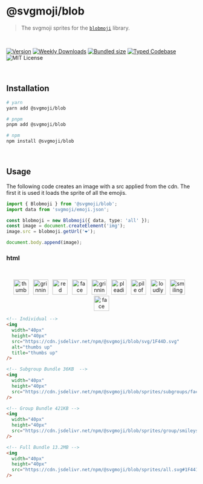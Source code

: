 # @svgmoji/blob

> The svgmoji sprites for the [`blobmoji`](https://github.com/c1710/blobmoji) library.

<br />

[![Version][version]][npm] [![Weekly Downloads][downloads-badge]][npm] [![Bundled size][size-badge]][size] [![Typed Codebase][typescript]](./src/index.ts) ![MIT License][license]

[version]: https://flat.badgen.net/npm/v/@svgmoji/blob
[npm]: https://npmjs.com/package/@svgmoji/blob
[license]: https://flat.badgen.net/badge/license/MIT/purple
[size]: https://bundlephobia.com/result?p=@svgmoji/blob
[size-badge]: https://flat.badgen.net/bundlephobia/minzip/@svgmoji/blob
[typescript]: https://flat.badgen.net/badge/icon/TypeScript?icon=typescript&label
[downloads-badge]: https://badgen.net/npm/dw/@svgmoji/blob/red?icon=npm

<br />

## Installation

```bash
# yarn
yarn add @svgmoji/blob

# pnpm
pnpm add @svgmoji/blob

# npm
npm install @svgmoji/blob
```

<br />

## Usage

The following code creates an image with a src applied from the cdn. The first it is used it loads the sprite of all the emojis.

```ts
import { Blobmoji } from '@svgmoji/blob';
import data from 'svgmoji/emoji.json';

const blobmoji = new Blobmoji({ data, type: 'all' });
const image = document.createElement('img');
image.src = blobmoji.getUrl('❤️');

document.body.append(image);
```

### html

<br />
<p align="center">
  <a href="#"><img width="40px" height="40px" src="https://cdn.jsdelivr.net/npm/@svgmoji/blob/svg/1F44D.svg" alt="thumbs up" title="thumbs up" /></a>&nbsp;&nbsp;&nbsp;<a href="#"><img width="40px" height="40px" src="https://cdn.jsdelivr.net/npm/@svgmoji/blob/svg/1F600.svg" alt="grinning" title="grinning" /></a>&nbsp;&nbsp;&nbsp;<a href="#"><img width="40px" height="40px" src="https://cdn.jsdelivr.net/npm/@svgmoji/blob/svg/2764.svg" alt="red heart" title="red heart" /></a>&nbsp;&nbsp;&nbsp;<a href="#"><img width="40px" height="40px" src="https://cdn.jsdelivr.net/npm/@svgmoji/blob/svg/1F602.svg" alt="face with tears of joy" title="face with tears of joy" /></a>&nbsp;&nbsp;&nbsp;<a href="#"><img width="40px" height="40px" src="https://cdn.jsdelivr.net/npm/@svgmoji/blob/svg/1F605.svg" alt="grinning face with sweat" title="grinning face with sweat" /></a>&nbsp;&nbsp;&nbsp;<a href="#"><img width="40px" height="40px" src="https://cdn.jsdelivr.net/npm/@svgmoji/blob/svg/1F97A.svg" alt="pleading face" title="pleading face" /></a>&nbsp;&nbsp;&nbsp;<a href="#"><img width="40px" height="40px" src="https://cdn.jsdelivr.net/npm/@svgmoji/blob/svg/1F4A9.svg" alt="pile of poo" title="pile of poo" /></a>&nbsp;&nbsp;&nbsp;<a href="#"><img width="40px" height="40px" src="https://cdn.jsdelivr.net/npm/@svgmoji/blob/svg/1F62D.svg" alt="loudly crying face" title="loudly crying face" /></a>&nbsp;&nbsp;&nbsp;<a href="#"><img width="40px" height="40px" src="https://cdn.jsdelivr.net/npm/@svgmoji/blob/svg/1F60E.svg" alt="smiling face with sunglasses" title="smiling face with sunglasses" /></a>&nbsp;&nbsp;&nbsp;<a href="#"><img width="40px" height="40px" src="https://cdn.jsdelivr.net/npm/@svgmoji/blob/svg/1F631.svg" alt="face screaming in fear" title="face screaming in fear" /></a>
</p>

```html
<!-- Individual -->
<img
  width="40px"
  height="40px"
  src="https://cdn.jsdelivr.net/npm/@svgmoji/blob/svg/1F44D.svg"
  alt="thumbs up"
  title="thumbs up"
/>

<!-- Subgroup Bundle 36KB  -->
<img
  width="40px"
  height="40px"
  src="https://cdn.jsdelivr.net/npm/@svgmoji/blob/sprites/subgroups/face-affection.svg#1F385"
/>

<!-- Group Bundle 421KB -->
<img
  width="40px"
  height="40px"
  src="https://cdn.jsdelivr.net/npm/@svgmoji/blob/sprites/group/smileys-emotion.svg#1F441-FE0F-200D-1F5E8-FE0F"
/>

<!-- Full Bundle 13.2MB -->
<img
  width="40px"
  height="40px"
  src="https://cdn.jsdelivr.net/npm/@svgmoji/blob/sprites/all.svg#1F441-FE0F-200D-1F5E8-FE0F"
/>
```
